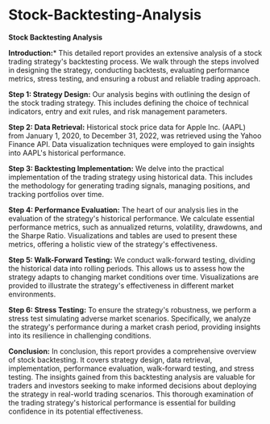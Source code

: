 # Stock-Backtesting-Analysis

**Stock Backtesting Analysis**

**Introduction:***
This detailed report provides an extensive analysis of a stock trading strategy's backtesting process. We walk through the steps involved in designing the strategy, conducting backtests, evaluating performance metrics, stress testing, and ensuring a robust and reliable trading approach.

**Step 1: Strategy Design:**
Our analysis begins with outlining the design of the stock trading strategy. This includes defining the choice of technical indicators, entry and exit rules, and risk management parameters.

**Step 2: Data Retrieval:**
Historical stock price data for Apple Inc. (AAPL) from January 1, 2020, to December 31, 2022, was retrieved using the Yahoo Finance API. Data visualization techniques were employed to gain insights into AAPL's historical performance.

**Step 3: Backtesting Implementation:**
We delve into the practical implementation of the trading strategy using historical data. This includes the methodology for generating trading signals, managing positions, and tracking portfolios over time.

**Step 4: Performance Evaluation:**
The heart of our analysis lies in the evaluation of the strategy's historical performance. We calculate essential performance metrics, such as annualized returns, volatility, drawdowns, and the Sharpe Ratio. Visualizations and tables are used to present these metrics, offering a holistic view of the strategy's effectiveness.

**Step 5: Walk-Forward Testing:**
We conduct walk-forward testing, dividing the historical data into rolling periods. This allows us to assess how the strategy adapts to changing market conditions over time. Visualizations are provided to illustrate the strategy's effectiveness in different market environments.

**Step 6: Stress Testing:**
To ensure the strategy's robustness, we perform a stress test simulating adverse market scenarios. Specifically, we analyze the strategy's performance during a market crash period, providing insights into its resilience in challenging conditions.

**Conclusion:**
In conclusion, this report provides a comprehensive overview of stock backtesting. It covers strategy design, data retrieval, implementation, performance evaluation, walk-forward testing, and stress testing. The insights gained from this backtesting analysis are valuable for traders and investors seeking to make informed decisions about deploying the strategy in real-world trading scenarios. This thorough examination of the trading strategy's historical performance is essential for building confidence in its potential effectiveness.
